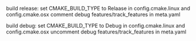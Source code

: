 build release:
   set CMAKE_BUILD_TYPE to Relaase in config.cmake.linux and config.cmake.osx
   comment debug features/track_features in meta.yaml

build debug:
   set CMAKE_BUILD_TYPE to Debug in config.cmake.linux and config.cmake.osx
   uncomment debug features/track_features in meta.yaml
